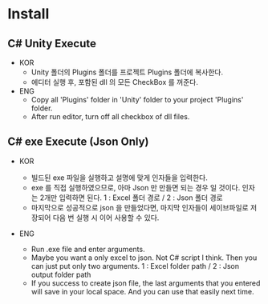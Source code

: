 # Install

## C# Unity Execute

- KOR
  + Unity 폴더의 Plugins 폴더를 프로젝트 Plugins 폴더에 복사한다.
  + 에디터 실행 후, 포함된 dll 의 모든 CheckBox 를 꺼준다.
- ENG
  + Copy all 'Plugins' folder in 'Unity' folder to your project 'Plugins' folder.
  + After run editor, turn off all checkbox of dll files.

## C# exe Execute (Json Only)

- KOR
  + 빌드된 exe 파일을 실행하고 설명에 맞게 인자들을 입력한다.
  + exe 를 직접 실행하였으므로, 아마 Json 만 만들면 되는 경우 일 것이다. 인자는 2개만 입력하면 된다. 1 : Excel 폴더 경로 / 2 : Json 폴더 경로
  + 마지막으로 성공적으로 json 을 만들었다면, 마지막 인자들이 세이브파일로 저장되어 다음 번 실행 시 이어 사용할 수 있다.
 
- ENG
  + Run .exe file and enter arguments.
  + Maybe you want a only excel to json. Not C# script I think. Then you can just put only two arguments. 1 : Excel folder path / 2 : Json output folder path
  + If you success to create json file, the last arguments that you entered will save in your local space. And you can use that easily next time.
